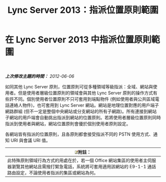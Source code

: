 ﻿---
title: Lync Server 2013：指派位置原則範圍
TOCTitle: 指派位置原則範圍
ms:assetid: e4c66517-c593-4253-b900-7b4dd8bddf2f
ms:mtpsurl: https://technet.microsoft.com/zh-tw/library/JJ205360(v=OCS.15)
ms:contentKeyID: 49292619
ms.date: 08/24/2015
mtps_version: v=OCS.15
ms.translationtype: HT
---

# 在 Lync Server 2013 中指派位置原則範圍

 

_**上次修改主題的時間：** 2012-06-06_

如同其他 Lync Server 原則，位置原則可從多種領域等級指派：全域、網站與使用者。但是使用者層級位置原則的領域會與其他 Lync Server 原則的操作方式有些許不同。個別使用者位置原則不只可套用到端點物件 (例如使用者與公共區域電話連絡人物件)，也可套用到 Lync Server 網站。網站是地理位置對應的用戶端子網路群組 (但不一定是整個中央網站或分支網站的所有子網路)。所有連接到網站子網站的用戶端會自動挑出指派到網站的位置原則。若將使用者層級位置原則同時指派到使用者與網站，網站位置原則會優於個別使用者原則設定。

各網站皆有指派的位置原則，且各原則都會接受指派不同的 PSTN 使用方式、通知 URI 與會議 URI 值。

<table>
<thead>
<tr class="header">
<th><img src="images/Gg398811.note(OCS.15).gif" title="note" alt="note" />附註：</th>
</tr>
</thead>
<tbody>
<tr class="odd">
<td>此特殊原則領域行為方式的用處在於，若一個 Office 網站集區的使用者主伺服器瀏覽其他網站且需撥打緊急電話，系統將可套用適用該網站的 E9-1-1 通話路由設定，不論使用者指派的集區或網站為何。</td>
</tr>
</tbody>
</table>

